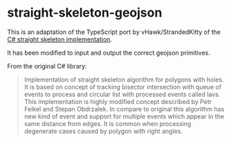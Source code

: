 # straight-skeleton-geojson

This is an adaptation of the TypeScript port by vHawk/StrandedKitty of the [C# straight skeleton implementation](https://github.com/reinterpretcat/csharp-libs/tree/master/straight_skeleton).

It has been modified to input and output the correct geojson primitives.

From the original C# library:

> Implementation of straight skeleton algorithm for polygons with holes. It is based on concept of tracking bisector intersection with queue of events to process and circular list with processed events called lavs. This implementation is highly modified concept described by Petr Felkel and Stepan Obdrzalek. In compare to original this algorithm has new kind of event and support for multiple events which appear in the same distance from edges. It is common when processing degenerate cases caused by polygon with right angles.